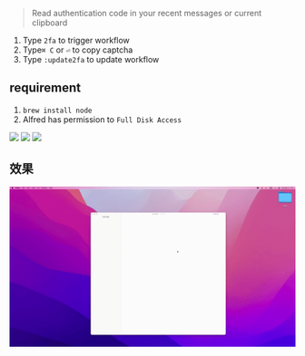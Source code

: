 > Read authentication code in your recent messages or current clipboard

1. Type `2fa` to trigger workflow
2. Type`⌘ C` or `⏎` to copy captcha
3. Type `:update2fa` to update workflow
## requirement

1. `brew install node`
2. Alfred has permission to `Full Disk Access`


![](https://img.shields.io/badge/version-v0.8-green?style=for-the-badge)
[![](https://img.shields.io/badge/download-click-blue?style=for-the-badge)](https://github.com/alanhg/alfred-workflows/raw/master/2fa-read-code/2FA-Read%20Code.alfredworkflow)
[![](https://img.shields.io/badge/plist-link-important?style=for-the-badge)](https://raw.githubusercontent.com/alanhg/alfred-workflows/master/2fa-read-code/src/info.plist)


<!-- more -->

## 效果
![](./screenshot.gif)
